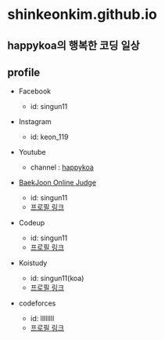 # shinkeonkim.github.io

## happykoa의 행복한 코딩 일상

## profile
- Facebook
    - id: singun11

- Instagram
    - id: keon_119

- Youtube
    - channel : <a href = "https://www.youtube.com/channel/UCxnPVTZAKfgup-srzKe7ekQ"> happykoa </a>

- <a href = "https://www.acmicpc.net/">BaekJoon Online Judge</a>
    - id: singun11
    - <a href = "https://www.acmicpc.net/user/singun11">프로필 링크</a>
- Codeup
    - id: singun11
    - <a href = "https://codeup.kr/userinfo.php?user=singun11">프로필 링크</a>

- Koistudy
    - id: singun11(koa)
    - <a href = "http://koistudy.net/?mid=view_prob&id=singun11">프로필 링크</a>

- codeforces
    - id: llIllIll
    - <a href = "https://codeforces.com/profile/llIllIll">프로필 링크</a>
